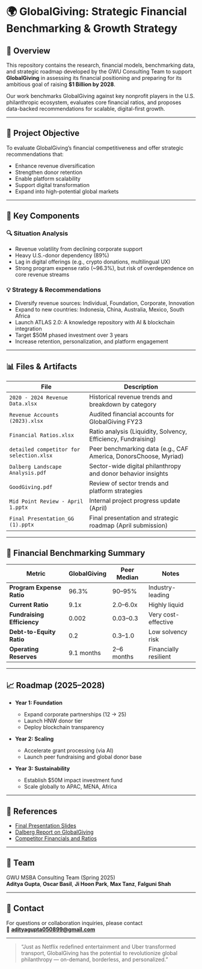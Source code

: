 # 🌍 GlobalGiving: Strategic Financial Benchmarking & Growth Strategy

## 📌 Overview

This repository contains the research, financial models, benchmarking data, and strategic roadmap developed by the GWU Consulting Team to support **GlobalGiving** in assessing its financial positioning and preparing for its ambitious goal of raising **$1 Billion by 2028**. 

Our work benchmarks GlobalGiving against key nonprofit players in the U.S. philanthropic ecosystem, evaluates core financial ratios, and proposes data-backed recommendations for scalable, digital-first growth.

---

## 🎯 Project Objective

To evaluate GlobalGiving’s financial competitiveness and offer strategic recommendations that:
- Enhance revenue diversification
- Strengthen donor retention
- Enable platform scalability
- Support digital transformation
- Expand into high-potential global markets

---

## 🧩 Key Components

### 🔍 Situation Analysis
- Revenue volatility from declining corporate support
- Heavy U.S.-donor dependency (89%)
- Lag in digital offerings (e.g., crypto donations, multilingual UX)
- Strong program expense ratio (~96.3%), but risk of overdependence on core revenue streams

### 💡 Strategy & Recommendations
- Diversify revenue sources: Individual, Foundation, Corporate, Innovation
- Expand to new countries: Indonesia, China, Australia, Mexico, South Africa
- Launch ATLAS 2.0: A knowledge repository with AI & blockchain integration
- Target $50M phased investment over 3 years
- Increase retention, personalization, and platform engagement

---

## 📊 Files & Artifacts

| File | Description |
|------|-------------|
| `2020 - 2024 Revenue Data.xlsx` | Historical revenue trends and breakdown by category |
| `Revenue Accounts (2023).xlsx` | Audited financial accounts for GlobalGiving FY23 |
| `Financial Ratios.xlsx` | Ratio analysis (Liquidity, Solvency, Efficiency, Fundraising) |
| `detailed competitor for selection.xlsx` | Peer benchmarking data (e.g., CAF America, DonorsChoose, Myriad) |
| `Dalberg Landscape Analysis.pdf` | Sector-wide digital philanthropy and donor behavior insights |
| `GoodGiving.pdf` | Review of sector trends and platform strategies |
| `Mid Point Review - April 1.pptx` | Internal project progress update (April) |
| `Final Presentation_GG (1).pptx` | Final presentation and strategic roadmap (April submission) |

---

## 🧮 Financial Benchmarking Summary

| Metric | GlobalGiving | Peer Median | Notes |
|--------|---------------|-------------|-------|
| **Program Expense Ratio** | 96.3% | 90–95% | Industry-leading |
| **Current Ratio** | 9.1x | 2.0–6.0x | Highly liquid |
| **Fundraising Efficiency** | 0.002 | 0.03–0.3 | Very cost-effective |
| **Debt-to-Equity Ratio** | 0.2 | 0.3–1.0 | Low solvency risk |
| **Operating Reserves** | 9.1 months | 2–6 months | Financially resilient |

---

## 📈 Roadmap (2025–2028)

- **Year 1: Foundation**
  - Expand corporate partnerships (12 → 25)
  - Launch HNW donor tier
  - Deploy blockchain transparency

- **Year 2: Scaling**
  - Accelerate grant processing (via AI)
  - Launch peer fundraising and global donor base

- **Year 3: Sustainability**
  - Establish $50M impact investment fund
  - Scale globally to APAC, MENA, Africa

---

## 📎 References

- [Final Presentation Slides](./Final%20Presentation_GG%20%281%29.pptx)
- [Dalberg Report on GlobalGiving](./Dalberg%20Landscape%20Analysis%20for%20GlobalGiving%202023.pdf)
- [Competitor Financials and Ratios](./Financial%20Ratios.xlsx)

---

## 👥 Team

GWU MSBA Consulting Team (Spring 2025)  
**Aditya Gupta**, **Oscar Basil**, **Ji Hoon Park**, **Max Tanz**, **Falguni Shah**

---

## 💬 Contact

For questions or collaboration inquiries, please contact  
📧 **adityagupta050899@gmail.com**

---

> “Just as Netflix redefined entertainment and Uber transformed transport, GlobalGiving has the potential to revolutionize global philanthropy — on-demand, borderless, and personalized.”
